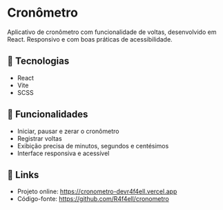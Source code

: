 # Cronômetro

Aplicativo de cronômetro com funcionalidade de voltas, desenvolvido em React. Responsivo e com boas práticas de acessibilidade.

## 🔧 Tecnologias
- React
- Vite
- SCSS

## 🚀 Funcionalidades
- Iniciar, pausar e zerar o cronômetro
- Registrar voltas
- Exibição precisa de minutos, segundos e centésimos
- Interface responsiva e acessível

## 🔗 Links
- Projeto online: https://cronometro-devr4f4ell.vercel.app
- Código-fonte: https://github.com/R4f4ell/cronometro